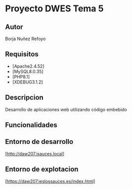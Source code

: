 # Proyecto DWES Tema 5
## Autor
Borja Nuñez Refoyo
## Requisitos
   - [Apache2.4.52]
   - [MySQL8.0.35]
   - [PHP8.1]
   - [XDEBUG3.1.2]
## Descripcion
Desarrollo de aplicaciones web utilizando código embebido
## Funcionalidades
## Entorno de desarrollo
[http://daw207.isauces.local]
## Entorno de explotacion
[https://daw207.ieslossauces.es/index.html]